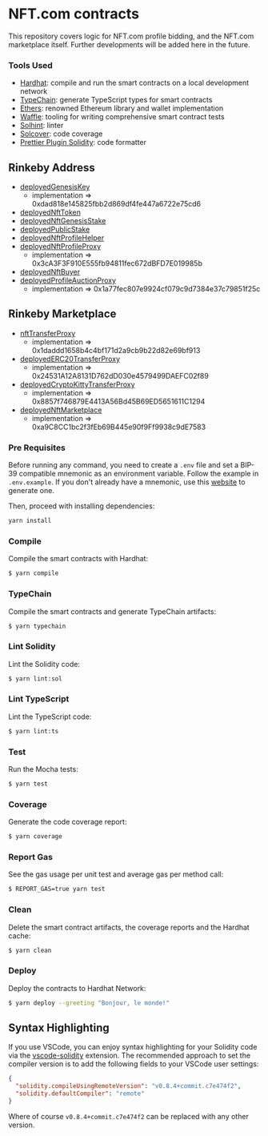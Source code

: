 # NFT.com contracts

This repository covers logic for NFT.com profile bidding, and the NFT.com marketplace itself. Further developments will be added here in the future.

### Tools Used

- [Hardhat](https://github.com/nomiclabs/hardhat): compile and run the smart contracts on a local development network
- [TypeChain](https://github.com/ethereum-ts/TypeChain): generate TypeScript types for smart contracts
- [Ethers](https://github.com/ethers-io/ethers.js/): renowned Ethereum library and wallet implementation
- [Waffle](https://github.com/EthWorks/Waffle): tooling for writing comprehensive smart contract tests
- [Solhint](https://github.com/protofire/solhint): linter
- [Solcover](https://github.com/sc-forks/solidity-coverage): code coverage
- [Prettier Plugin Solidity](https://github.com/prettier-solidity/prettier-plugin-solidity): code formatter

## Rinkeby Address

- [deployedGenesisKey](https://rinkeby.etherscan.io/address/0xb5815c46D262005C170576330D0FB27d018fAd60)
  - implementation => 0xdad818e145825fbb2d869df4fe447a6722e75cd6
- [deployedNftToken](https://rinkeby.etherscan.io/address/0x6e62f41A3aDf9f30fab56060D62bCFeB08C7F501)
- [deployedNftGenesisStake](https://rinkeby.etherscan.io/address/0x35b8eaC589B6de7534D11cf30b8069c7fEa8A6C3)
- [deployedPublicStake](https://rinkeby.etherscan.io/address/0x9Eb10c976E7f8D7A1bD992239e7513978963E32f)
- [deployedNftProfileHelper](https://rinkeby.etherscan.io/address/0x8515765a5B77c506cA7AAdE5c9891d9cFb8AdbfE)
- [deployedNftProfileProxy](https://rinkeby.etherscan.io/address/0xA2395cd351A8E7cbB3af729060FDB813738313ff)
  - implementation => 0x3cA3F3F910E555fb94811fec672dBFD7E019985b
- [deployedNftBuyer](https://rinkeby.etherscan.io/address/0xe2d257DD0c8989aD30963633120ff35055B1fB62)
- [deployedProfileAuctionProxy](https://rinkeby.etherscan.io/address/0x941BA75176396e4Fa168750b7927EF42DF67FF0C)
  - implementation => 0x1a77fec807e9924cf079c9d7384e37c79851f25c

## Rinkeby Marketplace

- [nftTransferProxy](https://rinkeby.etherscan.io/address/0xA3802263Ee1305de54c2E8b24a800EF82B564742)
  - implementation => 0x1daddd1658b4c4bf171d2a9cb9b22d82e69bf913
- [deployedERC20TransferProxy](https://rinkeby.etherscan.io/address/0x32B091f6Af61bfC0dC78D22DAfCc981e3403350c)
  - implementation => 0x24531A12A8131D762dD030e4579499DAEFC02f89
- [deployedCryptoKittyTransferProxy](https://rinkeby.etherscan.io/address/0x24AC307422b694c71242e37C297b7fD26E09f4cD)
  - implementation => 0x8857f746879E4413A56Bd45B69ED5651611C1294
- [deployedNftMarketplace](https://rinkeby.etherscan.io/address/0x5e6420d2EceF69265503797c6a3D1f6f6188b024)
  - implementation => 0xa9C8CC1bc2f3fEb69B445e90f9Ff9938c9dE7583

### Pre Requisites

Before running any command, you need to create a `.env` file and set a BIP-39 compatible mnemonic as an environment
variable. Follow the example in `.env.example`. If you don't already have a mnemonic, use this [website](https://iancoleman.io/bip39/) to generate one.

Then, proceed with installing dependencies:

```sh
yarn install
```

### Compile

Compile the smart contracts with Hardhat:

```sh
$ yarn compile
```

### TypeChain

Compile the smart contracts and generate TypeChain artifacts:

```sh
$ yarn typechain
```

### Lint Solidity

Lint the Solidity code:

```sh
$ yarn lint:sol
```

### Lint TypeScript

Lint the TypeScript code:

```sh
$ yarn lint:ts
```

### Test

Run the Mocha tests:

```sh
$ yarn test
```

### Coverage

Generate the code coverage report:

```sh
$ yarn coverage
```

### Report Gas

See the gas usage per unit test and average gas per method call:

```sh
$ REPORT_GAS=true yarn test
```

### Clean

Delete the smart contract artifacts, the coverage reports and the Hardhat cache:

```sh
$ yarn clean
```

### Deploy

Deploy the contracts to Hardhat Network:

```sh
$ yarn deploy --greeting "Bonjour, le monde!"
```

## Syntax Highlighting

If you use VSCode, you can enjoy syntax highlighting for your Solidity code via the
[vscode-solidity](https://github.com/juanfranblanco/vscode-solidity) extension. The recommended approach to set the
compiler version is to add the following fields to your VSCode user settings:

```json
{
  "solidity.compileUsingRemoteVersion": "v0.8.4+commit.c7e474f2",
  "solidity.defaultCompiler": "remote"
}
```

Where of course `v0.8.4+commit.c7e474f2` can be replaced with any other version.

